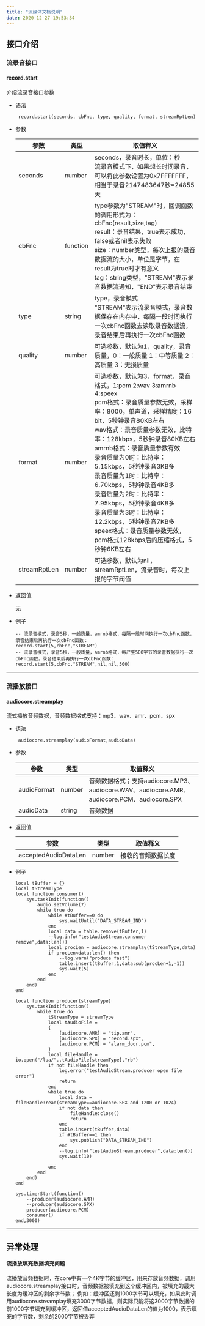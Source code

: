 ```yaml
---
title: "流媒体文档说明"
date: 2020-12-27 19:53:34
---
```


## 接口介绍

### 流录音接口

#### record.start

介绍流录音接口参数

- 语法

    ` record.start(seconds, cbFnc, type, quality, format, streamRptLen)`

- 参数

    |参数|类型    |取值释义|
    |----|--------|--------|
    |seconds | number|seconds，录音时长，单位：秒<br>流录音模式下，如果想长时间录音，可以将此参数设置为0x7FFFFFFF，相当于录音2147483647秒=24855天|
    |cbFnc |function|type参数为"STREAM"时，回调函数的调用形式为：<br>cbFnc(result,size,tag)<br>result：录音结果，true表示成功，false或者nil表示失败<br>size：number类型，每次上报的录音数据流的大小，单位是字节，在result为true时才有意义<br>tag：string类型，"STREAM"表示录音数据流通知，"END"表示录音结束|
    |type |string|type，录音模式<br>"STREAM"表示流录音模式，录音数据保存在内存中，每隔一段时间执行一次cbFnc函数去读取录音数据流，录音结束后再执行一次cbFnc函数|
    |quality |number|可选参数，默认为1，quality，录音质量，0：一般质量 1：中等质量 2：高质量 3：无损质量|
    |format |number|可选参数，默认为3，format，录音格式，1:pcm 2:wav 3:amrnb 4:speex<br>pcm格式：录音质量参数无效，采样率：8000，单声道，采样精度：16 bit，5秒钟录音80KB左右<br>wav格式：录音质量参数无效，比特率：128kbps，5秒钟录音80KB左右<br>amrnb格式：录音质量参数有效<br>录音质量为0时：比特率：5.15kbps，5秒钟录音3KB多<br>录音质量为1时：比特率：6.70kbps，5秒钟录音4KB多<br>录音质量为2时：比特率：7.95kbps，5秒钟录音4KB多<br>录音质量为3时：比特率：12.2kbps，5秒钟录音7KB多<br>speex格式：录音质量参数无效，pcm格式128kbps后的压缩格式，5秒钟6KB左右|
    |streamRptLen |number|可选参数，默认为nil，streamRptLen，流录音时，每次上报的字节阀值|

- 返回值

    无

- 例子

    ```
    -- 流录音模式，录音5秒，一般质量，amrnb格式，每隔一段时间执行一次cbFnc函数，录音结束后再执行一次cbFnc函数：
    record.start(5,cbFnc,"STREAM")
    -- 流录音模式，录音5秒，一般质量，amrnb格式，每产生500字节的录音数据执行一次cbFnc函数，录音结束后再执行一次cbFnc函数：
    record.start(5,cbFnc,"STREAM",nil,nil,500)
    ```

----

### 流播放接口

#### audiocore.streamplay

流式播放音频数据，音频数据格式支持：mp3、wav、amr、pcm、spx

- 语法

    ` audiocore.streamplay(audioFormat,audioData)`

- 参数

    |参数|类型|取值释义|
    |----|--------|--------|
    |audioFormat | number|音频数据格式；支持audiocore.MP3、audiocore.WAV、audiocore.AMR、audiocore.PCM、audiocore.SPX|
    |audioData |string|音频数据|


- 返回值

    |参数|类型|取值释义|
    |----|--------|--------|
    |acceptedAudioDataLen |number |接收的音频数据长度|


- 例子

    ```
    local tBuffer = {}
    local tStreamType
    local function consumer()
        sys.taskInit(function()
            audio.setVolume(7)
            while true do
                while #tBuffer==0 do
                    sys.waitUntil("DATA_STREAM_IND")
                end
                local data = table.remove(tBuffer,1)
                --log.info("testAudioStream.consumer remove",data:len())
                local procLen = audiocore.streamplay(tStreamType,data)
                if procLen<data:len() then
                    --log.warn("produce fast")
                    table.insert(tBuffer,1,data:sub(procLen+1,-1))
                    sys.wait(5)
                end
            end
        end)
    end

    local function producer(streamType)
        sys.taskInit(function()
            while true do
                tStreamType = streamType
                local tAudioFile =
                {
                    [audiocore.AMR] = "tip.amr",
                    [audiocore.SPX] = "record.spx",
                    [audiocore.PCM] = "alarm_door.pcm",
                }
                local fileHandle = io.open("/lua/"..tAudioFile[streamType],"rb")
                if not fileHandle then
                    log.error("testAudioStream.producer open file error")
                    return
                end
                while true do
                    local data = fileHandle:read(streamType==audiocore.SPX and 1200 or 1024)
                    if not data then
                        fileHandle:close()
                        return
                    end
                    table.insert(tBuffer,data)
                    if #tBuffer==1 then
                        sys.publish("DATA_STREAM_IND")
                    end
                    --log.info("testAudioStream.producer",data:len())
                    sys.wait(10)

                end
            end
        end)
    end

    sys.timerStart(function()
        --producer(audiocore.AMR)
        --producer(audiocore.SPX)
        producer(audiocore.PCM)
        consumer()
    end,3000)
    ```
----

## 异常处理

#### 流播放填充数据填充问题

流播放音频数据时，在core中有一个4K字节的缓冲区，用来存放音频数据，调用audiocore.streamplay接口时，音频数据被填充到这个缓冲区内，被填充的最大长度为缓冲区的剩余字节数；
例如：缓冲区还剩1000字节可以填充，如果此时调用audiocore.streamplay填充3000字节数据，则实际只能将这3000字节数据的前1000字节填充到缓冲区，返回值acceptedAudioDataLen的值为1000，表示填充的字节数，剩余的2000字节被丢弃

